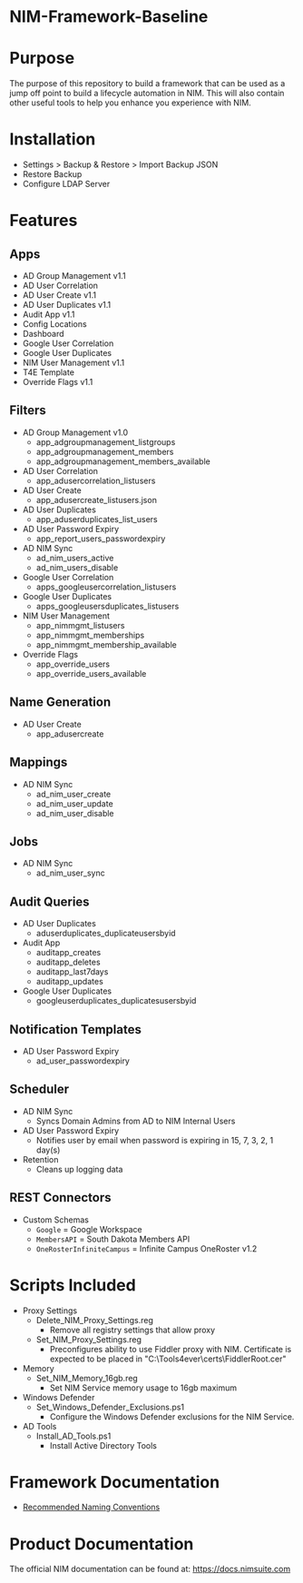 # NIM-Framework-Baseline

# Purpose
The purpose of this repository to build a framework that can be used as a jump off point to build a lifecycle automation in NIM. This will also contain other useful tools to help you enhance you experience with NIM.

# Installation
- Settings > Backup & Restore > Import Backup JSON
- Restore Backup
- Configure LDAP Server

# Features 

## Apps
- AD Group Management v1.1
- AD User Correlation
- AD User Create v1.1
- AD User Duplicates v1.1
- Audit App v1.1
- Config Locations
- Dashboard
- Google User Correlation
- Google User Duplicates
- NIM User Management v1.1
- T4E Template
- Override Flags v1.1

## Filters
- AD Group Management v1.0
    - app_adgroupmanagement_listgroups
	- app_adgroupmanagement_members
	- app_adgroupmanagement_members_available
- AD User Correlation
    - app_adusercorrelation_listusers
- AD User Create
    - app_adusercreate_listusers.json
- AD User Duplicates
    - app_aduserduplicates_list_users
- AD User Password Expiry
    - app_report_users_passwordexpiry
- AD NIM Sync
    - ad_nim_users_active
    - ad_nim_users_disable
- Google User Correlation
    - apps_googleusercorrelation_listusers
- Google User Duplicates
    - apps_googleusersduplicates_listusers
- NIM User Management
    - app_nimmgmt_listusers
    - app_nimmgmt_memberships
    - app_nimmgmt_membership_available
- Override Flags
	- app_override_users
	- app_override_users_available

## Name Generation
- AD User Create
    - app_adusercreate

## Mappings
- AD NIM Sync
    - ad_nim_user_create
    - ad_nim_user_update
    - ad_nim_user_disable

## Jobs
- AD NIM Sync
    - ad_nim_user_sync

## Audit Queries
- AD User Duplicates
    - aduserduplicates_duplicateusersbyid
- Audit App
    - auditapp_creates
    - auditapp_deletes
    - auditapp_last7days
    - auditapp_updates
- Google User Duplicates
    - googleuserduplicates_duplicatesusersbyid 

## Notification Templates
- AD User Password Expiry
	- ad_user_passwordexpiry

## Scheduler
- AD NIM Sync
	- Syncs Domain Admins from AD to NIM Internal Users
- AD User Password Expiry
	- Notifies user by email when password is expiring in 15, 7, 3, 2, 1 day(s)
- Retention
	- Cleans up logging data
    
## REST Connectors
- Custom Schemas
    - ```Google``` = Google Workspace
    - ```MembersAPI``` = South Dakota Members API
    - ```OneRosterInfiniteCampus``` = Infinite Campus OneRoster v1.2

# Scripts Included
- Proxy Settings
    - Delete_NIM_Proxy_Settings.reg
	    - Remove all registry settings that allow proxy
	- Set_NIM_Proxy_Settings.reg
	    - Preconfigures ability to use Fiddler proxy with NIM. Certificate is expected to be placed in "C:\\Tools4ever\certs\FiddlerRoot.cer"
- Memory
    - Set_NIM_Memory_16gb.reg
	    - Set NIM Service memory usage to 16gb maximum
- Windows Defender
    - Set_Windows_Defender_Exclusions.ps1
	    - Configure the Windows Defender exclusions for the NIM Service.
- AD Tools
    - Install_AD_Tools.ps1
        - Install Active Directory Tools
		

# Framework Documentation
- [Recommended Naming Conventions](Tools4ever/docs/NamingConventions.md)

# Product Documentation
The official NIM documentation can be found at: https://docs.nimsuite.com
